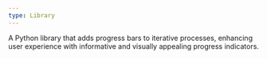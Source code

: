 ```yaml
---
type: Library
---
```


A Python library that adds progress bars to iterative processes, enhancing user experience with informative and visually appealing progress indicators.